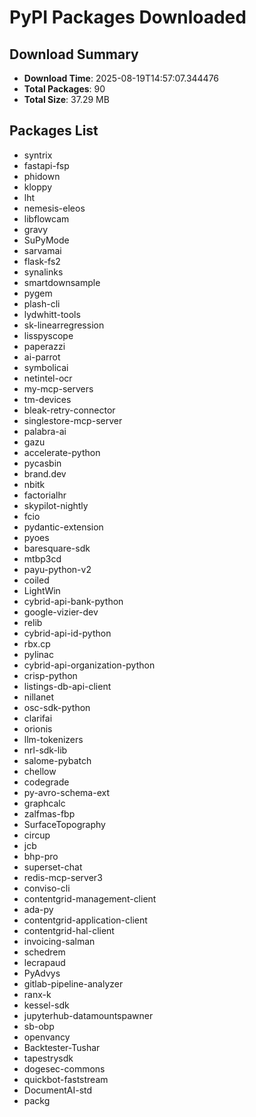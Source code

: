 # PyPI Packages Downloaded

## Download Summary
- **Download Time**: 2025-08-19T14:57:07.344476
- **Total Packages**: 90
- **Total Size**: 37.29 MB

## Packages List
- syntrix
- fastapi-fsp
- phidown
- kloppy
- lht
- nemesis-eleos
- libflowcam
- gravy
- SuPyMode
- sarvamai
- flask-fs2
- synalinks
- smartdownsample
- pygem
- plash-cli
- lydwhitt-tools
- sk-linearregression
- lisspyscope
- paperazzi
- ai-parrot
- symbolicai
- netintel-ocr
- my-mcp-servers
- tm-devices
- bleak-retry-connector
- singlestore-mcp-server
- palabra-ai
- gazu
- accelerate-python
- pycasbin
- brand.dev
- nbitk
- factorialhr
- skypilot-nightly
- fcio
- pydantic-extension
- pyoes
- baresquare-sdk
- mtbp3cd
- payu-python-v2
- coiled
- LightWin
- cybrid-api-bank-python
- google-vizier-dev
- relib
- cybrid-api-id-python
- rbx.cp
- pylinac
- cybrid-api-organization-python
- crisp-python
- listings-db-api-client
- nillanet
- osc-sdk-python
- clarifai
- orionis
- llm-tokenizers
- nrl-sdk-lib
- salome-pybatch
- chellow
- codegrade
- py-avro-schema-ext
- graphcalc
- zalfmas-fbp
- SurfaceTopography
- circup
- jcb
- bhp-pro
- superset-chat
- redis-mcp-server3
- conviso-cli
- contentgrid-management-client
- ada-py
- contentgrid-application-client
- contentgrid-hal-client
- invoicing-salman
- schedrem
- lecrapaud
- PyAdvys
- gitlab-pipeline-analyzer
- ranx-k
- kessel-sdk
- jupyterhub-datamountspawner
- sb-obp
- openvancy
- Backtester-Tushar
- tapestrysdk
- dogesec-commons
- quickbot-faststream
- DocumentAI-std
- packg
